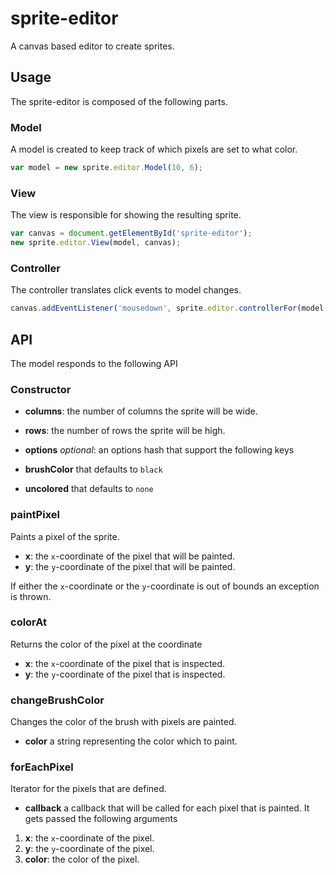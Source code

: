 sprite-editor
=============

A canvas based editor to create sprites.

Usage
-----

The sprite-editor is composed of the following parts.

### Model

A model is created to keep track of which pixels are set to what
color.

```js
var model = new sprite.editor.Model(10, 6);
```

### View

The view is responsible for showing the resulting sprite.

```js
var canvas = document.getElementById('sprite-editor');
new sprite.editor.View(model, canvas);
```

### Controller

The controller translates click events to model changes.

```js
canvas.addEventListener('mousedown', sprite.editor.controllerFor(model, canvas));
```

API
---

The model responds to the following API

### Constructor

* **columns**: the number of columns the sprite will be wide.
* **rows**: the number of rows the sprite will be high.
* **options** _optional_: an options hash that support the following
keys

* **brushColor** that defaults to `black`
* **uncolored** that defaults to `none`

### paintPixel

Paints a pixel of the sprite.

* **x**: the `x`-coordinate of the pixel that will be painted.
* **y**: the `y`-coordinate of the pixel that will be painted.

If either the `x`-coordinate or the `y`-coordinate is out of bounds an
exception is thrown.

### colorAt

Returns the color of the pixel at the coordinate

* **x**: the `x`-coordinate of the pixel that is inspected.
* **y**: the `y`-coordinate of the pixel that is inspected.

### changeBrushColor

Changes the color of the brush with pixels are painted.

* **color** a string representing the color which to paint.

### forEachPixel

Iterator for the pixels that are defined.

* **callback** a callback that will be called for each pixel that is
painted. It gets passed the following arguments

1. **x**: the `x`-coordinate of the pixel.
2. **y**: the `y`-coordinate of the pixel.
3. **color**: the color of the pixel.
